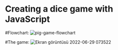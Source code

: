 # Creating a dice game with JavaScript
 
 
 #Flowchart:
 ![pig-game-flowchart](https://user-images.githubusercontent.com/94050348/176352695-cac989ab-9bcb-4050-b8d6-f2c0e3d9c9f3.png)

 
 #The game:
![Ekran görüntüsü 2022-06-29 073522](https://user-images.githubusercontent.com/94050348/176352647-419b9cb1-89d3-4f3a-8f6e-e4735d124e03.png)
